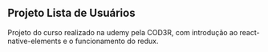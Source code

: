 ## Projeto Lista de Usuários

Projeto do curso realizado na udemy pela COD3R, com introdução ao react-native-elements e o funcionamento do redux.